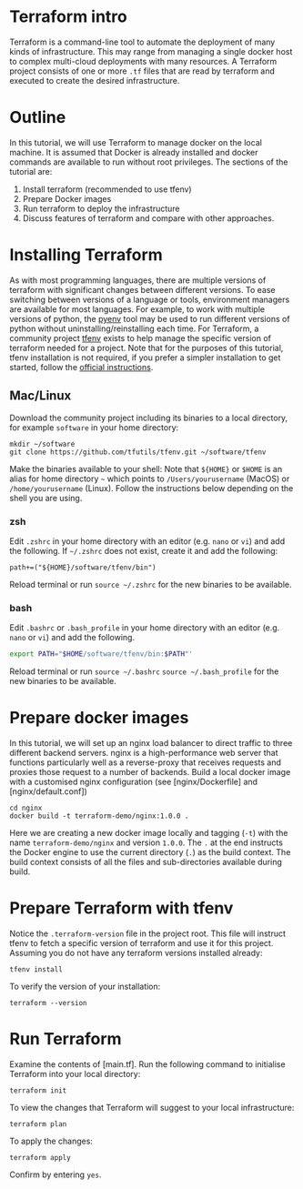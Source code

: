 Terraform intro
===
Terraform is a command-line tool to automate the deployment of many kinds of infrastructure.
This may range from managing a single docker host to complex multi-cloud deployments with many resources.
A Terraform project consists of one or more ```.tf``` files that are read by terraform and executed to create the desired infrastructure.

# Outline
In this tutorial, we will use Terraform to manage docker on the local machine.
It is assumed that Docker is already installed and docker commands are available to run without root privileges.
The sections of the tutorial are:
1. Install terraform (recommended to use tfenv)
2. Prepare Docker images
3. Run terraform to deploy the infrastructure
4. Discuss features of terraform and compare with other approaches.

# Installing Terraform
As with most programming languages, there are multiple versions of terraform with significant changes between different versions.
To ease switching between versions of a language or tools, environment managers are available for most languages.
For example, to work with multiple versions of python, the [pyenv](https://github.com/pyenv/pyenv) tool may be used to run different versions of python without uninstalling/reinstalling each time.
For Terraform, a community project [tfenv](https://github.com/tfutils/tfenv) exists to help manage the specific version of terraform needed for a project.
Note that for the purposes of this tutorial, tfenv installation is not required, if you prefer a simpler installation to get started, follow the [official instructions](https://learn.hashicorp.com/tutorials/terraform/install-cli).

## Mac/Linux
Download the community project including its binaries to a local directory, for example ```software``` in your home directory:
```shell
mkdir ~/software
git clone https://github.com/tfutils/tfenv.git ~/software/tfenv
```
Make the binaries available to your shell:
Note that ```${HOME}``` or ```$HOME``` is an alias for home directory ```~``` which points to ```/Users/yourusername``` (MacOS) or ```/home/yourusername``` (Linux).
Follow the instructions below depending on the shell you are using.
### zsh
Edit ```.zshrc``` in your home directory with an editor (e.g. ```nano``` or ```vi```) and add the following.
If ```~/.zshrc``` does not exist, create it and add the following:
```shell
path+=("${HOME}/software/tfenv/bin")
```
Reload terminal or run ```source ~/.zshrc``` for the new binaries to be available.
### bash
Edit ```.bashrc``` or ```.bash_profile``` in your home directory with an editor (e.g. ```nano``` or ```vi```) and add the following.
```bash
export PATH="$HOME/software/tfenv/bin:$PATH"'
```
Reload terminal or run ```source ~/.bashrc``` ```source ~/.bash_profile``` for the new binaries to be available.

# Prepare docker images
In this tutorial, we will set up an nginx load balancer to direct traffic to three different backend servers.
nginx is a high-performance web server that functions particularly well as a reverse-proxy that receives requests and proxies those request to a number of backends.
Build a local docker image with a customised nginx configuration (see [nginx/Dockerfile] and [nginx/default.conf])
```shell
cd nginx
docker build -t terraform-demo/nginx:1.0.0 .
```
Here we are creating a new docker image locally and tagging (```-t```) with the name ```terraform-demo/nginx``` and version ```1.0.0```. The `.` at the end instructs the Docker engine to use the current directory (`.`) as the build context.  The build context consists of all the files and sub-directories available during build.

# Prepare Terraform with tfenv
Notice the ```.terraform-version``` file in the project root.
This file will instruct tfenv to fetch a specific version of terraform and use it for this project.
Assuming you do not have any terraform versions installed already:
```
tfenv install
```
To verify the version of your installation:
```shell
terraform --version
```

# Run Terraform
Examine the contents of [main.tf].
Run the following command to initialise Terraform into your local directory:
```shell
terraform init
```
To view the changes that Terraform will suggest to your local infrastructure:
```
terraform plan
```
To apply the changes:
```
terraform apply
```
Confirm by entering `yes`.
